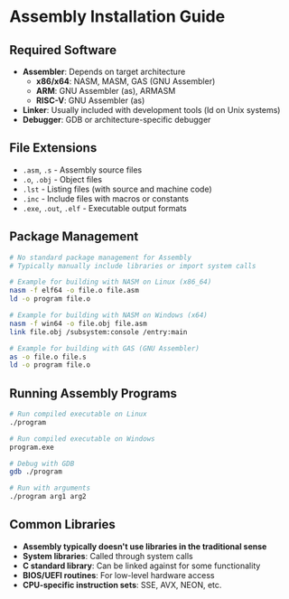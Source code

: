 # Assembly Installation Guide

## Required Software

- **Assembler**: Depends on target architecture
  - **x86/x64**: NASM, MASM, GAS (GNU Assembler)
  - **ARM**: GNU Assembler (as), ARMASM
  - **RISC-V**: GNU Assembler (as)
- **Linker**: Usually included with development tools (ld on Unix systems)
- **Debugger**: GDB or architecture-specific debugger

## File Extensions

- `.asm`, `.s` - Assembly source files
- `.o`, `.obj` - Object files
- `.lst` - Listing files (with source and machine code)
- `.inc` - Include files with macros or constants
- `.exe`, `.out`, `.elf` - Executable output formats

## Package Management

```bash
# No standard package management for Assembly
# Typically manually include libraries or import system calls

# Example for building with NASM on Linux (x86_64)
nasm -f elf64 -o file.o file.asm
ld -o program file.o

# Example for building with NASM on Windows (x64)
nasm -f win64 -o file.obj file.asm
link file.obj /subsystem:console /entry:main

# Example for building with GAS (GNU Assembler)
as -o file.o file.s
ld -o program file.o
```

## Running Assembly Programs

```bash
# Run compiled executable on Linux
./program

# Run compiled executable on Windows
program.exe

# Debug with GDB
gdb ./program

# Run with arguments
./program arg1 arg2
```

## Common Libraries

- **Assembly typically doesn't use libraries in the traditional sense**
- **System libraries**: Called through system calls
- **C standard library**: Can be linked against for some functionality
- **BIOS/UEFI routines**: For low-level hardware access
- **CPU-specific instruction sets**: SSE, AVX, NEON, etc.
